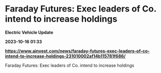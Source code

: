 # Faraday Futures: Exec leaders of Co. intend to increase holdings
**Electric Vehicle Update**

**2023-10-16 01:33**

**https://www.ainvest.com/news/faraday-futures-exec-leaders-of-co-intend-to-increase-holdings-231010002af14b115781f686/**

Faraday Futures: Exec leaders of Co. intend to increase holdings